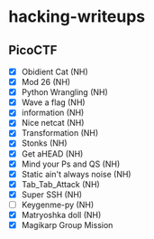 # hacking-writeups

## PicoCTF

- [x] Obidient Cat (NH)
- [x] Mod 26 (NH)
- [x] Python Wrangling (NH)
- [x] Wave a flag (NH)
- [x] information (NH)
- [x] Nice netcat (NH)
- [x] Transformation (NH)
- [x] Stonks (NH)
- [x] Get aHEAD (NH)
- [x] Mind your Ps and QS (NH)
- [x] Static ain't always noise (NH)
- [x] Tab_Tab_Attack (NH)
- [x] Super SSH (NH)
- [ ] Keygenme-py (NH)
- [x] Matryoshka doll (NH)
- [x] Magikarp Group Mission